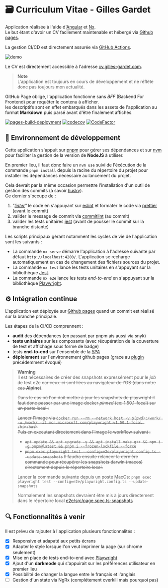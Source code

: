 # 🗃 Curriculum Vitae - Gilles Gardet

Application réalisée à l'aide d'[Angular](https://angular.io/) et [Nx](https://nx.dev/).  
Le but étant d'avoir un CV facilement maintenable et hébergé via [Github pages](https://pages.github.com/).

La gestion CI/CD est directement assurée via [GitHub Actions](https://fr.github.com/features/actions).

![demo](./src/assets/pictures/demo.gif)

Le CV est directement accessible à l'adresse [cv.gilles-gardet.com](https://cv.gilles-gardet.com).

> **Note**  
> L'application est toujours en cours de développement et ne réflète donc pas toujours mon actualité.

GitHub Page oblige, l'application fonctionne sans _BFF_ (Backend For Frontend) pour requêter le contenu à afficher.  
les descriptifs sont en effet embarqués dans les assets de l'application au format **Markdown** puis parsé avant d'être finalement affichés.

[![pages-build-deployment](https://github.com/gilles-gardet/gilles-gardet.github.io/actions/workflows/pages/pages-build-deployment/badge.svg?branch=pages)](https://github.com/gilles-gardet/gilles-gardet.github.io/actions/workflows/pages/pages-build-deployment)
[![codecov](https://codecov.io/gh/gilles-gardet/gilles-gardet.github.io/branch/master/graph/badge.svg?token=MJD58OG7SA)](https://codecov.io/gh/gilles-gardet/gilles-gardet.github.io)
[![CodeFactor](https://www.codefactor.io/repository/github/gilles-gardet/gilles-gardet.github.io/badge)](https://www.codefactor.io/repository/github/gilles-gardet/gilles-gardet.github.io)

## 🚀 Environnement de développement

Cette application s'appuit sur [pnpm](https://pnpm.io/) pour gérer ses dépendances et sur [nvm](https://github.com/nvm-sh/nvm) pour faciliter la gestion de la version de **NodeJS** à utiliser.

En premier lieu, il faut donc faire un `nvm use` suivi de l'éxécution de la commande `pnpm install` depuis la racine du répertoire du projet pour installer les dépendances nécessaire au lancement du projet.

Cela devrait par la même occasion permettre l'installation d'un outil de gestion des commits (à savoir [husky](https://typicode.github.io/husky/#/)).  
Ce dernier s'occupe de :

1. _"[linter](<https://en.wikipedia.org/wiki/Lint_(software)>)"_ le code en s'appuyant sur [eslint](https://eslint.org/) et formater le code via [prettier](https://prettier.io/) (avant le commit)
2. valider le message de commit via [commitlint](https://commitlint.js.org/#/) (au commit)
3. valider les tests unitaires [jest](https://jestjs.io/) (avant de pousser le commit sur la branche distante)

Les scripts principaux gérant notamment les cycles de vie de l'application sont les suivants :

- La commande `nx serve` démarre l'application à l'adresse suivante par défaut `http://localhost:4200/`. L'application se recharge automatiquement en cas de changement des fichiers sources du projet.
- La commande `nx test` lance les tests unitaires en s'appuyant sur la bibliothèque [Jest](https://jestjs.io/).
- La commande `nx e2e` lance les tests _end-to-end_ en s'appuyant sur la bibliothèque [Playwright](https://playwright.dev/).

## ⚙️ Intégration continue

L'application est déployée sur [Github pages](https://pages.github.com/) quand un commit est réalisé sur la branche principale.

Les étapes de la CI/CD comprennent :

- **audit** des dépendances (en passant par pnpm ais aussi via snyk)
- **tests unitaires** sur les composants (avec récupération de la couverture de test et affichage sous forme de badge)
- tests **end-to-end** sur l'ensemble de la _[SPA](https://developer.mozilla.org/fr/docs/Glossary/SPA)_
- **déploiement** sur l'environnement github pages (grace au [plugin](https://github.com/marketplace/actions/deploy-to-github-pages) précédemment évoqué)

> **Warning**  
> Il est nécessaires de créer des snapshots expressément pour le _job_ de test e2e ~~car ceux-ci sont liées au navigateur de l'OS (dans notre cas **Alpine**)~~.
>
> ~~Dans le cas où l'on doit mettre à jour les snapshots de playwright il faut donc passer par une image docker _pinned_ (ex: 1.50.1-focal) sur un poste local :~~
>
> ~~Lancer l'image via `docker run --rm --network host -v $(pwd):/work/ -w /work/ -it mcr.microsoft.com/playwright:v1.50.1-focal /bin/bash`  
> Puis en executant directement dans l'image le workflow suivant :~~
>
> - ~~`apt update && apt upgrade -y && apt install make g++ && npm i -g pnpm@latest && pnpm i --frozen-lockfile --force`~~
> - ~~`pnpm exec playwright test --config=e2e/playwright.config.ts --update-snapshots`~~
>   ~~Il faudra ensuite relancer la dernière commande pour récupérer les snapshots darwin (macos) directement depuis le répertoire local.~~
> 
> Lancer la commande suivante depuis un poste MacOs: `pnpm exec playwright test --config=e2e/playwright.config.ts --update-snapshots`
>
> Normalement les snapshots devraient être mis à jours directement dans le répertoire local [e2e/src/page.spec.ts-snapshots](./e2e/integration/page.spec.ts-snapshots)

## 🔍 Fonctionnalités à venir

Il est prévu de rajouter à l'application plusieurs fonctionnalités :

- [x] Responsive et adapaté aux petits écrans
- [x] Adapter le style lorsque l'on veut imprimer la page (sur chrome seulement)
- [x] Mise en place de tests end-to-end avec [Playwright](https://playwright.dev/)
- [x] Ajout d'un **darkmode** qui s'appuirait sur les préférences utilisateur en premier lieu
- [x] Possibilité de changer la langue entre le français et l'anglais
- [ ] Gestion d'un state via NgRx (complétement overkill mais pourquoi pas)
